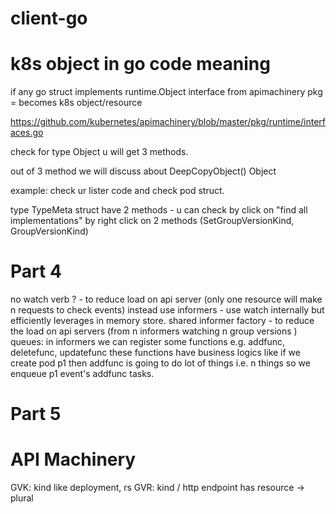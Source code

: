 # client-go

# k8s object in go code meaning

if any go struct implements runtime.Object interface from apimachinery pkg = becomes k8s object/resource

https://github.com/kubernetes/apimachinery/blob/master/pkg/runtime/interfaces.go

check for type Object u will get 3 methods.

out of 3 method we will discuss about DeepCopyObject() Object

example: check ur lister code and check pod struct.

type TypeMeta struct have 2 methods - u can check by click on "find all implementations" by right click on 2 methods (SetGroupVersionKind, GroupVersionKind)

# Part 4

no watch verb ? - to reduce load on api server (only one resource will make n requests to check events)
instead use informers - use watch internally but efficiently leverages in memory store.
shared informer factory - to reduce the load on api servers (from n informers watching n group versions )
queues: in informers we can register some functions e.g. addfunc, deletefunc, updatefunc
        these functions have business logics like if we create pod p1 then addfunc is going to do lot of things i.e. n things so we enqueue p1 event's addfunc tasks.

# Part 5

API Machinery
=============

GVK: kind like deployment, rs
GVR: kind / http endpoint has resource  -> plural





